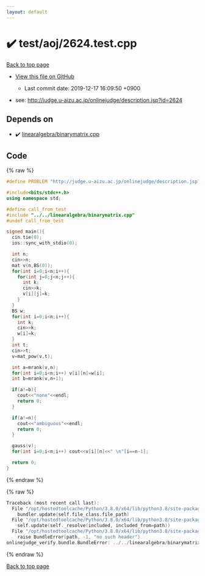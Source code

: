 ```yaml
---
layout: default
---
```


<!-- mathjax config similar to math.stackexchange -->
<script type="text/javascript" async
  src="https://cdnjs.cloudflare.com/ajax/libs/mathjax/2.7.5/MathJax.js?config=TeX-MML-AM_CHTML">
</script>
<script type="text/x-mathjax-config">
  MathJax.Hub.Config({
    TeX: { equationNumbers: { autoNumber: "AMS" }},
    tex2jax: {
      inlineMath: [ ['$','$'] ],
      processEscapes: true
    },
    "HTML-CSS": { matchFontHeight: false },
    displayAlign: "left",
    displayIndent: "2em"
  });
</script>

<script type="text/javascript" src="https://cdnjs.cloudflare.com/ajax/libs/jquery/3.4.1/jquery.min.js"></script>
<script src="https://cdn.jsdelivr.net/npm/jquery-balloon-js@1.1.2/jquery.balloon.min.js" integrity="sha256-ZEYs9VrgAeNuPvs15E39OsyOJaIkXEEt10fzxJ20+2I=" crossorigin="anonymous"></script>
<script type="text/javascript" src="../../../assets/js/copy-button.js"></script>
<link rel="stylesheet" href="../../../assets/css/copy-button.css" />


# :heavy_check_mark: test/aoj/2624.test.cpp

<a href="../../../index.html">Back to top page</a>

* <a href="{{ site.github.repository_url }}/blob/master/test/aoj/2624.test.cpp">View this file on GitHub</a>
    - Last commit date: 2019-12-17 16:09:50 +0900


* see: <a href="http://judge.u-aizu.ac.jp/onlinejudge/description.jsp?id=2624">http://judge.u-aizu.ac.jp/onlinejudge/description.jsp?id=2624</a>


## Depends on

* :heavy_check_mark: <a href="../../../library/linearalgebra/binarymatrix.cpp.html">linearalgebra/binarymatrix.cpp</a>


## Code

<a id="unbundled"></a>
{% raw %}
```cpp
#define PROBLEM "http://judge.u-aizu.ac.jp/onlinejudge/description.jsp?id=2624"

#include<bits/stdc++.h>
using namespace std;

#define call_from_test
#include "../../linearalgebra/binarymatrix.cpp"
#undef call_from_test

signed main(){
  cin.tie(0);
  ios::sync_with_stdio(0);

  int n;
  cin>>n;
  mat v(n,BS(0));
  for(int i=0;i<n;i++){
    for(int j=0;j<n;j++){
      int k;
      cin>>k;
      v[i][j]=k;
    }
  }
  BS w;
  for(int i=0;i<n;i++){
    int k;
    cin>>k;
    w[i]=k;
  }
  int t;
  cin>>t;
  v=mat_pow(v,t);

  int a=mrank(v,n);
  for(int i=0;i<n;i++) v[i][n]=w[i];
  int b=mrank(v,n+1);

  if(a!=b){
    cout<<"none"<<endl;
    return 0;
  }

  if(a!=n){
    cout<<"ambiguous"<<endl;
    return 0;
  }

  gauss(v);
  for(int i=0;i<n;i++) cout<<v[i][n]<<" \n"[i==n-1];

  return 0;
}

```
{% endraw %}

<a id="bundled"></a>
{% raw %}
```cpp
Traceback (most recent call last):
  File "/opt/hostedtoolcache/Python/3.8.0/x64/lib/python3.8/site-packages/onlinejudge_verify/docs.py", line 345, in write_contents
    bundler.update(self.file_class.file_path)
  File "/opt/hostedtoolcache/Python/3.8.0/x64/lib/python3.8/site-packages/onlinejudge_verify/bundle.py", line 156, in update
    self.update(self._resolve(included, included_from=path))
  File "/opt/hostedtoolcache/Python/3.8.0/x64/lib/python3.8/site-packages/onlinejudge_verify/bundle.py", line 54, in _resolve
    raise BundleError(path, -1, "no such header")
onlinejudge_verify.bundle.BundleError: ../../linearalgebra/binarymatrix.cpp: line -1: no such header

```
{% endraw %}

<a href="../../../index.html">Back to top page</a>

